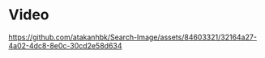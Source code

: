 <h1>Video</h1>


https://github.com/atakanhbk/Search-Image/assets/84603321/32164a27-4a02-4dc8-8e0c-30cd2e58d634


